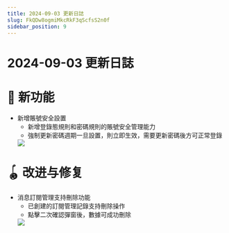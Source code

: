 ```yaml
---
title: 2024-09-03 更新日誌
slug: FkQDw8ogmiMkcRkF3qScfsS2n0f
sidebar_position: 9
---
```



# 2024-09-03 更新日誌

# 🎉 新功能

- 新增賬號安全設置
    - 新增登錄態規則和密碼規則的賬號安全管理能力
    - 強制更新密碼週期一旦設置，則立即生效，需要更新密碼後方可正常登錄
    <img src="/assets/MXDtb4IMXoqaf5xmBzRcYG9PnZe.png" src-width="3808" src-height="1616" align="center"/>

# 🪀 改进与修复

- 消息訂閱管理支持刪除功能
    - 已創建的訂閱管理記錄支持刪除操作
    - 點擊二次確認彈窗後，數據可成功刪除
    <img src="/assets/PVsGbKH4To6yttxXFO8cuKvlnNh.png" src-width="3800" src-height="1598" align="center"/>


